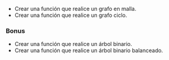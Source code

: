 * Crear una función que realice un grafo en malla.
* Crear una función que realice un grafo ciclo.

### Bonus
* Crear una función que realice un árbol binario.
* Crear una función que realice un árbol binario balanceado.

